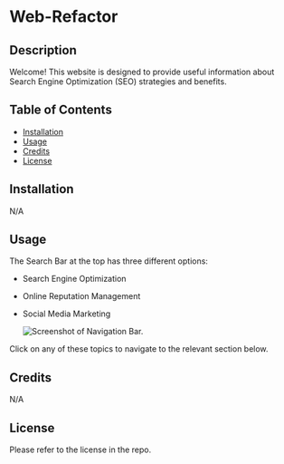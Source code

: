 # Web-Refactor


## Description

Welcome!  This website is designed to provide useful information about Search Engine Optimization (SEO) strategies and benefits.


## Table of Contents
- [Installation](#installation)
- [Usage](#usage)
- [Credits](#credits)
- [License](#license)

## Installation

N/A

## Usage

The Search Bar at the top has three different options:
* Search Engine Optimization
* Online Reputation Management
* Social Media Marketing

    ![Screenshot of Navigation Bar.](assets/images/horiseon-screenshot.png)

Click on any of these topics to navigate to the relevant section below.

## Credits

N/A

## License

Please refer to the license in the repo.

